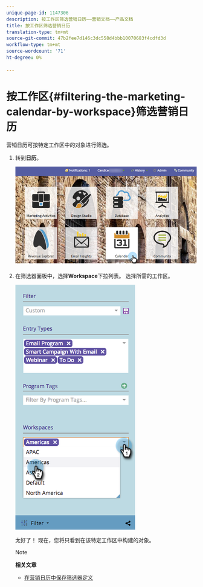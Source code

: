 ```yaml
---
unique-page-id: 1147306
description: 按工作区筛选营销日历——营销文档——产品文档
title: 按工作区筛选营销日历
translation-type: tm+mt
source-git-commit: 47b2fee7d146c3dc558d4bbb10070683f4cdfd3d
workflow-type: tm+mt
source-wordcount: '71'
ht-degree: 0%

---
```



# 按工作区{#filtering-the-marketing-calendar-by-workspace}筛选营销日历

营销日历可按特定工作区中的对象进行筛选。

1. 转到&#x200B;**日历**。

   ![](assets/2017-05-10-15-30-47-1.png)

1. 在筛选器面板中，选择&#x200B;**Workspace**&#x200B;下拉列表。 选择所需的工作区。

   ![](assets/image2014-9-24-11-3a34-3a6.png)

   太好了！ 现在，您将只看到在该特定工作区中构建的对象。

   >[!NOTE]
   >
   >**相关文章**
   >
   >    
   >    
   >    * [在营销日历中保存筛选器定义](saving-a-filter-definition-in-the-marketing-calendar.md)


